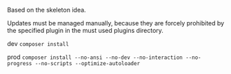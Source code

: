 Based on the skeleton idea.

Updates must be managed manually, because they are forcely prohibited by the specified plugin in the must used plugins directory.

dev `composer install`

prod `composer install --no-ansi --no-dev --no-interaction --no-progress --no-scripts --optimize-autoloader`
